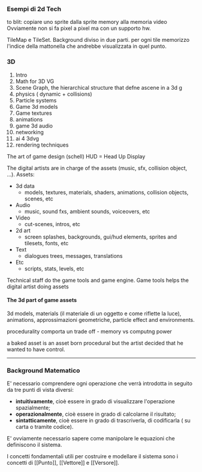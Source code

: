 ### Esempi di 2d Tech ###
to blit: copiare uno sprite dalla sprite memory alla memoria video
Ovviamente non si fa pixel a pixel ma con un supporto hw.

TileMap e TileSet. Background diviso in due parti. per ogni tile memorizzo l'indice della mattonella che andrebbe visualizzata in quel punto.

### 3D  ###

1) Intro
2) Math for 3D VG
3) Scene Graph, the hierarchical structure that defne  ascene in a 3d g
4) physics ( dynamic + collisions)
5) Particle systems
6) Game 3d models
7) Game textures
8) animations
9) game 3d audio
10) networking
11) ai 4 3dvg
12) rendering techniques

The art of game design (schell)
HUD = Head Up Display

The digital artists are in charge of the assets (music, sfx, collision object, ...).
Assets:
- 3d data
	- models, textures, materials, shaders, animations, collision objects, scenes, etc
- Audio
	- music, sound fxs, ambient sounds, voiceovers, etc
- Video
	- cut-scenes, intros, etc
- 2d art
	- screen splashes, backgrounds, gui/hud elements, sprites and tilesets, fonts, etc
- Text
	- dialogues trees, messages, translations
- Etc
	- scripts, stats, levels, etc

Technical staff do the game tools and game engine.
Game tools helps the digital artist doing assets

#### The 3d part of game assets ####

3d models, materials (il materiale di un oggetto e come riflette la luce), animations, approssimazioni geometriche, particle effect and environments.

procedurality comporta un trade off - memory vs computng power

a baked asset is an asset born procedural but the artist decided that he wanted to have control.

--------------------------------------------------------------

### Background Matematico ###

E' necessario comprendere ogni operazione che verrà introdotta in seguito da tre punti di vista diversi:

- **intuitivamente**, cioè essere in grado di visualizzare l'operazione spazialmente;
- **operazionalmente**, cioè essere in grado di calcolarne il risultato;
- **sintatticamente**, cioè essere in grado di trascriverla, di codificarla ( su carta o tramite codice).

E' ovviamente necessario sapere come manipolare le equazioni che definiscono il sistema.<br />

I concetti fondamentali utili per costruire e modellare il sistema sono i concetti di [[Punto]], [[Vettore]] e [[Versore]].<br />
